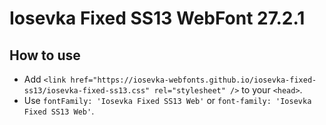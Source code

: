 # Iosevka Fixed SS13 WebFont 27.2.1

## How to use

- Add `<link href="https://iosevka-webfonts.github.io/iosevka-fixed-ss13/iosevka-fixed-ss13.css" rel="stylesheet" />` to your `<head>`.
- Use `fontFamily: 'Iosevka Fixed SS13 Web'` or `font-family: 'Iosevka Fixed SS13 Web'`.
